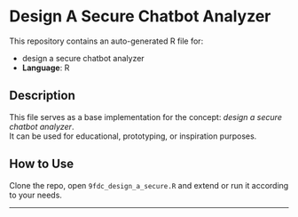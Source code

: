 # Design A Secure Chatbot Analyzer

This repository contains an auto-generated R file for:

- design a secure chatbot analyzer
- **Language**: R

## Description

This file serves as a base implementation for the concept: *design a secure chatbot analyzer*.  
It can be used for educational, prototyping, or inspiration purposes.

## How to Use

Clone the repo, open `9fdc_design_a_secure.R` and extend or run it according to your needs.

---


